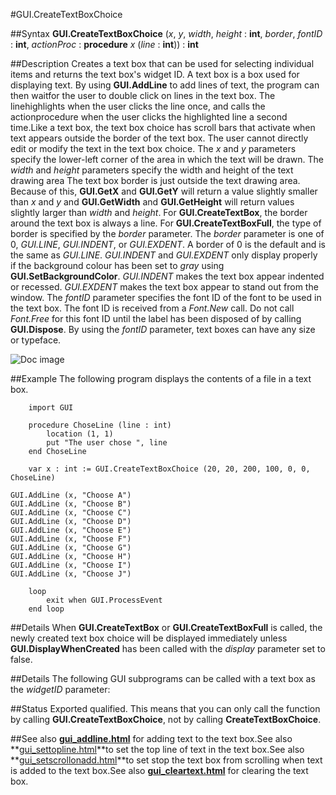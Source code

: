 
#GUI.CreateTextBoxChoice

##Syntax
**GUI.CreateTextBoxChoice** (_x_, _y_, _width_, _height_ : **int**,    _border_, _fontID_ : **int**, _actionProc_ : **procedure** _x_ (_line_ : **int**)) : **int**



##Description
Creates a text box that can be used for selecting individual items and returns the text box's widget ID. 
A text box is a box used for displaying text. By using **GUI.AddLine** to add lines of text, the program can then waitfor the user to double click on lines in the text box.  The linehighlights when the user clicks the line once, and calls the actionprocedure when the user clicks the highlighted line a second time.Like a text box, the text box choice has scroll bars that activate when text appears outside the border of the text box. The user cannot directly edit or modify the text in the text box choice.
The _x_ and _y_ parameters specify the lower-left corner of the area in which the text will be drawn. The _width_ and _height_ parameters specify the width and height of the text drawing area The text box border is just outside the text drawing area. Because of this, **GUI.GetX** and **GUI.GetY** will return a value slightly smaller than _x_ and _y_ and **GUI.GetWidth** and **GUI.GetHeight** will return values slightly larger than _width_ and _height_.
For **GUI.CreateTextBox**, the border around the text box is always a line. For **GUI.CreateTextBoxFull**, the type of border is specified by the _border_ parameter. The _border_ parameter is one of 0, _GUI.LINE_, _GUI.INDENT_, or _GUI.EXDENT_. A border of 0 is the default and is the same as _GUI.LINE_. _GUI.INDENT_ and _GUI.EXDENT_ only display properly if the background colour has been set to _gray_ using **GUI.SetBackgroundColor**. _GUI.INDENT_ makes the text box appear indented or recessed. _GUI.EXDENT_ makes the text box appear to stand out from the window. The _fontID_ parameter specifies the font ID of the font to be used in the text box. The font ID is received from a _Font.New_ call. Do not call _Font.Free_ for this font ID until the label has been disposed of by calling **GUI.Dispose**.
By using the _fontID_ parameter, text boxes can have any size or typeface.


![Doc image](gui_createtextboxchoice01.gif)


##Example
The following program displays the contents of a file in a text box.



        import GUI 

        procedure ChoseLine (line : int)
            location (1, 1)
            put "The user chose ", line
        end ChoseLine
        
        var x : int := GUI.CreateTextBoxChoice (20, 20, 200, 100, 0, 0, ChoseLine)

	GUI.AddLine (x, "Choose A")
	GUI.AddLine (x, "Choose B")
	GUI.AddLine (x, "Choose C")
	GUI.AddLine (x, "Choose D")
	GUI.AddLine (x, "Choose E")
	GUI.AddLine (x, "Choose F")
	GUI.AddLine (x, "Choose G")
	GUI.AddLine (x, "Choose H")
	GUI.AddLine (x, "Choose I")
	GUI.AddLine (x, "Choose J")

        loop
            exit when GUI.ProcessEvent
        end loop
##Details
When **GUI.CreateTextBox** or **GUI.CreateTextBoxFull** is called, the newly created text box choice will be displayed immediately unless **GUI.DisplayWhenCreated** has been called with the _display_ parameter set to false. 



##Details
The following GUI subprograms can be called with a text box as the _widgetID_ parameter:






##Status
Exported qualified.
This means that you can only call the function by calling **GUI.CreateTextBoxChoice**, not by calling **CreateTextBoxChoice**.



##See also
**[gui_addline.html](GUI.AddLine)** for adding text to the text box.See also **[gui_settopline.html](GUI.SetTopLine)**to set the top line of text in the text box.See also **[gui_setscrollonadd.html](GUI.SetScrollOnAdd)**to set stop the text box from scrolling when text is added to the text box.See also **[gui_cleartext.html](GUI.ClearText)** for clearing the text box.


